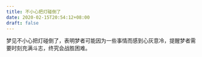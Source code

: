 ```yaml
---
title: 不小心把灯碰倒了
date: 2020-02-15T20:54:12+08:00
draft: false
---
```


梦见不小心把灯碰倒了，表明梦者可能因为一些事情而感到心灰意冷，提醒梦者需要时刻充满斗志，终究会战胜困难。
